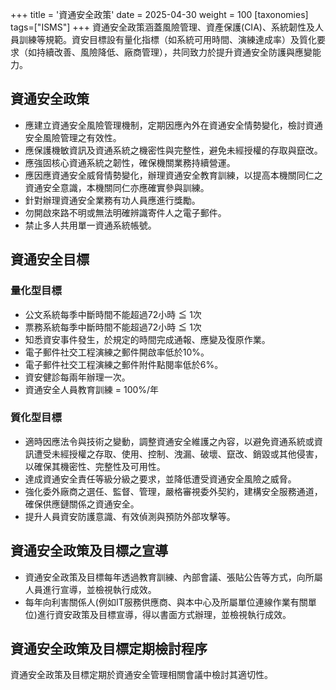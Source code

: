 +++
title = '資通安全政策'
date = 2025-04-30
weight = 100
[taxonomies]
tags=["ISMS"]
+++
資通安全政策涵蓋風險管理、資產保護(CIA)、系統韌性及人員訓練等規範。資安目標設有量化指標（如系統可用時間、演練達成率）及質化要求（如持續改善、風險降低、廠商管理），共同致力於提升資通安全防護與應變能力。
<!-- more -->
## 資通安全政策
- 應建立資通安全風險管理機制，定期因應內外在資通安全情勢變化，檢討資通安全風險管理之有效性。
- 應保護機敏資訊及資通系統之機密性與完整性，避免未經授權的存取與竄改。
- 應強固核心資通系統之韌性，確保機關業務持續營運。
- 應因應資通安全威脅情勢變化，辦理資通安全教育訓練，以提高本機關同仁之資通安全意識，本機關同仁亦應確實參與訓練。
- 針對辦理資通安全業務有功人員應進行獎勵。
- 勿開啟來路不明或無法明確辨識寄件人之電子郵件。
- 禁止多人共用單一資通系統帳號。

## 資通安全目標
### 量化型目標
- 公文系統每季中斷時間不能超過72小時 ≦ 1次
- 票務系統每季中斷時間不能超過72小時 ≦ 1次
- 知悉資安事件發生，於規定的時間完成通報、應變及復原作業。
- 電子郵件社交工程演練之郵件開啟率低於10%。
- 電子郵件社交工程演練之郵件附件點閱率低於6%。
- 資安健診每兩年辦理一次。
- 資通安全人員教育訓練 = 100%/年
### 質化型目標
- 適時因應法令與技術之變動，調整資通安全維護之內容，以避免資通系統或資訊遭受未經授權之存取、使用、控制、洩漏、破壞、竄改、銷毀或其他侵害，以確保其機密性、完整性及可用性。
- 達成資通安全責任等級分級之要求，並降低遭受資通安全風險之威脅。
- 強化委外廠商之選任、監督、管理，嚴格審視委外契約，建構安全服務通道，確保供應鏈關係之資通安全。
- 提升人員資安防護意識、有效偵測與預防外部攻擊等。

## 資通安全政策及目標之宣導
- 資通安全政策及目標每年透過教育訓練、內部會議、張貼公告等方式，向所屬人員進行宣導，並檢視執行成效。
- 每年向利害關係人(例如IT服務供應商、與本中心及所屬單位連線作業有關單位)進行資安政策及目標宣導，得以書面方式辦理，並檢視執行成效。

## 資通安全政策及目標定期檢討程序
資通安全政策及目標定期於資通安全管理相關會議中檢討其適切性。


